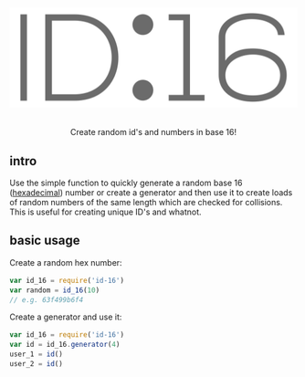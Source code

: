 <p align="center">
  <img src="assets/id-16.png" alt="Magister Tools Logo">
  <br/><br/>
</p>
<p align="center">
   Create random id's and numbers in base 16!
</p>

## intro
Use the simple function to quickly generate a random base 16 ([hexadecimal](https://en.wikipedia.org/wiki/Hexadecimal)) number or create a generator and then use it to create loads of random numbers of the same length which are checked for collisions. This is useful for creating unique ID's and whatnot.

## basic usage
Create a random hex number:
```js
var id_16 = require('id-16')
var random = id_16(10)
// e.g. 63f499b6f4
```

Create a generator and use it:
```js
var id_16 = require('id-16')
var id = id_16.generator(4)
user_1 = id()
user_2 = id()
```
